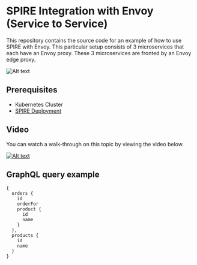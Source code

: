 # SPIRE Integration with Envoy (Service to Service)

This repository contains the source code for an example of how to use SPIRE with Envoy. This particular setup consists of 3 microservices that each have an Envoy proxy. These 3 microservices are fronted by an Envoy edge proxy. 

![Alt text](./tech-arch-diagram.png?raw=true "Architecture Diagram for SPIRE and Envoy Deployment in Amazon EKS")

## Prerequisites
* Kubernetes Cluster
* [SPIRE Deployment](https://spiffe.io/docs/latest/try/getting-started-k8s/)

## Video
You can watch a walk-through on this topic by viewing the video below. 

[![Alt text](./video-thumbnail.jpg?raw=true "Video Thumbnail")](https://youtu.be/7qANSe9ajbE)

## GraphQL query example

```
{
  orders {
    id
    orderFor
    product {
      id
      name
    }
  },
  products {
    id
    name
  }
}
```
